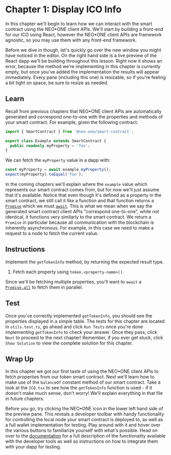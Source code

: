 # Chapter 1: Display ICO Info

In this chapter we'll begin to learn how we can interact with the smart contract using the NEO•ONE client APIs. We'll start by building a front-end for our ICO using React, however the NEO•ONE client APIs are framework agnostic, so you may use them with any front-end framework.

Before we dive in though, let's quickly go over the new window you might have noticed in the editor. On the right hand side is a live preview of the React dapp we'll be building throughout this lesson. Right now it shows an error, because the method we're implementing in this chapter is currently empty, but once you've added the implementation the results will appear immediately. Every pane (including this one) is resizable, so if you're feeling a bit tight on space, be sure to resize as needed.

## Learn

Recall from previous chapters that NEO•ONE client APIs are automatically generated and correspond one-to-one with the properties and methods of your smart contract. For example, given the following contract:

```typescript
import { SmartContract } from '@neo-one/smart-contract';

export class Example extends SmartContract {
  public readonly myProperty = 'foo';
}
```

We can fetch the `myProperty` value in a dapp with:

```typescript
const myProperty = await example.myProperty();
expect(myProperty).toEqual('foo');
```

In the coming chapters we'll explain where the `example` value which represents our smart contract comes from, but for now we'll just assume that it's available. Notice that even though it's defined as a property in the smart contract, we still call it like a function and that function returns a [`Promise`](https://developer.mozilla.org/en-US/docs/Web/JavaScript/Guide/Using_promises) which we must [`await`](https://developer.mozilla.org/en-US/docs/Web/JavaScript/Reference/Statements/async_function). This is what we mean when we say the generated smart contract client APIs "correspond one-to-one", while not identical, it functions very similarly to the smart contract. We return a `Promise` in particular because all communication with the blockchain is inherently asynchronous. For example, in this case we need to make a request to a node to fetch the current value.

## Instructions

Implement the `getTokenInfo` method, by returning the expected result type.

  1. Fetch each property using `token.<property-name>()`.

Since we'll be fetching multiple properties, you'll want to `await` a [`Promise.all`](https://developer.mozilla.org/en-US/docs/Web/JavaScript/Reference/Global_Objects/Promise/all) to fetch them in parallel.

## Test

Once you've correctly implemented `getTokenInfo`, you should see the properties displayed in a simple table. The tests for this chapter are located in `utils.test.ts`, go ahead and click `Run Tests` once you're done implementing `getTokenInfo` to check your answer. Once they pass, click `Next` to proceed to the next chapter! Remember, if you ever get stuck, click `Show Solution` to view the complete solution for this chapter.

## Wrap Up

In this chapter we got our first taste of using the NEO•ONE client APIs to fetch properties from our token smart contract. Next we'll learn how to make use of the `balanceOf` constant method of our smart contract. Take a look at the `ICO.tsx` to see how the `getTokenInfo` function is used - if it doesn't make much sense, don't worry! We'll explain everything in that file in future chapters.

Before you go, try clicking the NEO•ONE icon in the lower left hand side of the preview pane. This reveals a developer toolbar with handy functionality for controlling the local node your smart contract is deployed to, as well as a full wallet implementation for testing. Play around with it and hover over the various buttons to familiarize yourself with what's possible. Head on over to the [documentation](/docs/dapps#developer-tools) for a full description of the functionality available with the developer tools as well as instructions on how to integrate them with your dapp for testing.
